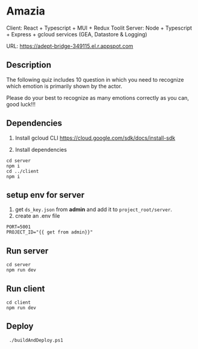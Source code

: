 # Amazia

Client: React + Typescript + MUI + Redux Toolit
Server: Node + Typescript + Express + gcloud services (GEA, Datastore & Logging)

URL: https://adept-bridge-349115.el.r.appspot.com

## Description
The following quiz includes 10 question in which you need to recognize which emotion is primarily shown by the actor.

Please do your best to recognize as many emotions correctly as you can, good luck!!!

## Dependencies
1. Install gcloud CLI
https://cloud.google.com/sdk/docs/install-sdk

2. Install dependencies 
```shell
cd server
npm i
cd ../client
npm i
```

## setup env for server
1. get `ds_key.json` from **admin** and add it to `project_root/server`.
2. create an .env file
```
PORT=5001
PROJECT_ID="{{ get from admin}}"
```

## Run server
```shell
cd server
npm run dev
```

## Run client
```shell
cd client
npm run dev
```

## Deploy
```shell
 ./buildAndDeploy.ps1
```
